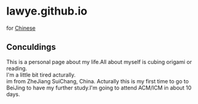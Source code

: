 # lawye.github.io

for [Chinese](./README-zh.md)

## Conculdings

This is a personal page about my life.All about myself is cubing origami or reading.  
I'm a little bit tired acturally.  
im from ZheJiang SuiChang, China. Acturally this is my first time to go to BeiJing to have my further study.I'm going to attend ACM/ICM in about 10 days.